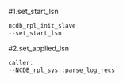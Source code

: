 #1.set_start_lsn

```cpp
ncdb_rpl_init_slave
--set_start_lsn
```

#2.set_applied_lsn

```cpp
caller:
--NCDB_rpl_sys::parse_log_recs
```



